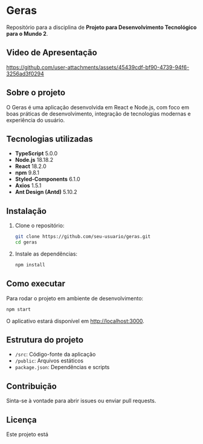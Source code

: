 # Geras

Repositório para a disciplina de **Projeto para Desenvolvimento Tecnológico para o Mundo 2**.

## Video de Apresentação

https://github.com/user-attachments/assets/45439cdf-bf90-4739-94f6-3256ad3f0294

## Sobre o projeto

O Geras é uma aplicação desenvolvida em React e Node.js, com foco em boas práticas de desenvolvimento, integração de tecnologias modernas e experiência do usuário.

## Tecnologias utilizadas

- **TypeScript** 5.0.0
- **Node.js** 18.18.2
- **React** 18.2.0
- **npm** 9.8.1
- **Styled-Components** 6.1.0
- **Axios** 1.5.1
- **Ant Design (Antd)** 5.10.2

## Instalação

1. Clone o repositório:
   ```sh
   git clone https://github.com/seu-usuario/geras.git
   cd geras
   ```

2. Instale as dependências:
   ```sh
   npm install
   ```

## Como executar

Para rodar o projeto em ambiente de desenvolvimento:

```sh
npm start
```

O aplicativo estará disponível em [http://localhost:3000](http://localhost:3000).

## Estrutura do projeto

- `/src`: Código-fonte da aplicação
- `/public`: Arquivos estáticos
- `package.json`: Dependências e scripts

## Contribuição

Sinta-se à vontade para abrir issues ou enviar pull requests.

## Licença

Este projeto está
